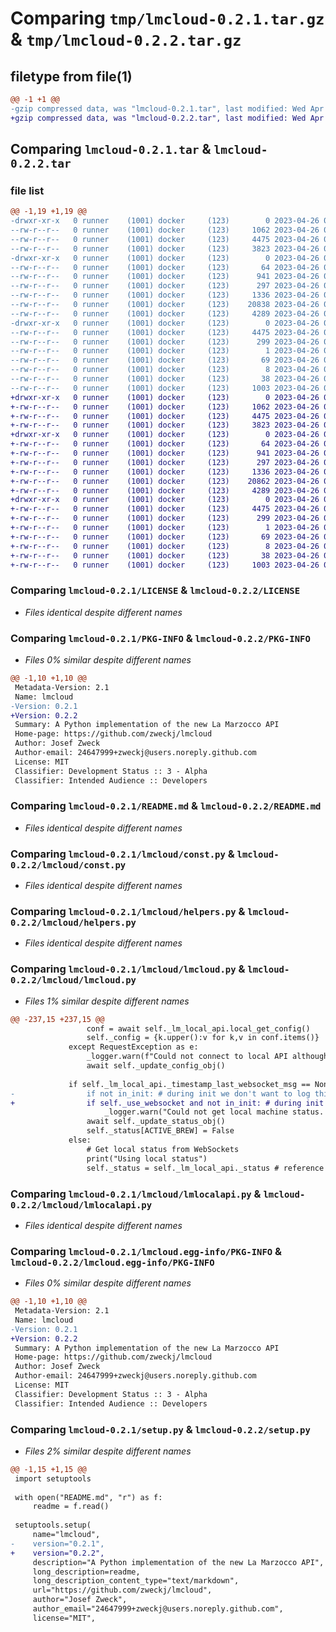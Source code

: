 # Comparing `tmp/lmcloud-0.2.1.tar.gz` & `tmp/lmcloud-0.2.2.tar.gz`

## filetype from file(1)

```diff
@@ -1 +1 @@
-gzip compressed data, was "lmcloud-0.2.1.tar", last modified: Wed Apr 26 06:19:48 2023, max compression
+gzip compressed data, was "lmcloud-0.2.2.tar", last modified: Wed Apr 26 08:49:39 2023, max compression
```

## Comparing `lmcloud-0.2.1.tar` & `lmcloud-0.2.2.tar`

### file list

```diff
@@ -1,19 +1,19 @@
-drwxr-xr-x   0 runner    (1001) docker     (123)        0 2023-04-26 06:19:48.374198 lmcloud-0.2.1/
--rw-r--r--   0 runner    (1001) docker     (123)     1062 2023-04-26 06:19:24.000000 lmcloud-0.2.1/LICENSE
--rw-r--r--   0 runner    (1001) docker     (123)     4475 2023-04-26 06:19:48.374198 lmcloud-0.2.1/PKG-INFO
--rw-r--r--   0 runner    (1001) docker     (123)     3823 2023-04-26 06:19:24.000000 lmcloud-0.2.1/README.md
-drwxr-xr-x   0 runner    (1001) docker     (123)        0 2023-04-26 06:19:48.370197 lmcloud-0.2.1/lmcloud/
--rw-r--r--   0 runner    (1001) docker     (123)       64 2023-04-26 06:19:24.000000 lmcloud-0.2.1/lmcloud/__init__.py
--rw-r--r--   0 runner    (1001) docker     (123)      941 2023-04-26 06:19:24.000000 lmcloud-0.2.1/lmcloud/const.py
--rw-r--r--   0 runner    (1001) docker     (123)      297 2023-04-26 06:19:24.000000 lmcloud-0.2.1/lmcloud/exceptions.py
--rw-r--r--   0 runner    (1001) docker     (123)     1336 2023-04-26 06:19:24.000000 lmcloud-0.2.1/lmcloud/helpers.py
--rw-r--r--   0 runner    (1001) docker     (123)    20838 2023-04-26 06:19:24.000000 lmcloud-0.2.1/lmcloud/lmcloud.py
--rw-r--r--   0 runner    (1001) docker     (123)     4289 2023-04-26 06:19:24.000000 lmcloud-0.2.1/lmcloud/lmlocalapi.py
-drwxr-xr-x   0 runner    (1001) docker     (123)        0 2023-04-26 06:19:48.374198 lmcloud-0.2.1/lmcloud.egg-info/
--rw-r--r--   0 runner    (1001) docker     (123)     4475 2023-04-26 06:19:48.000000 lmcloud-0.2.1/lmcloud.egg-info/PKG-INFO
--rw-r--r--   0 runner    (1001) docker     (123)      299 2023-04-26 06:19:48.000000 lmcloud-0.2.1/lmcloud.egg-info/SOURCES.txt
--rw-r--r--   0 runner    (1001) docker     (123)        1 2023-04-26 06:19:48.000000 lmcloud-0.2.1/lmcloud.egg-info/dependency_links.txt
--rw-r--r--   0 runner    (1001) docker     (123)       69 2023-04-26 06:19:48.000000 lmcloud-0.2.1/lmcloud.egg-info/requires.txt
--rw-r--r--   0 runner    (1001) docker     (123)        8 2023-04-26 06:19:48.000000 lmcloud-0.2.1/lmcloud.egg-info/top_level.txt
--rw-r--r--   0 runner    (1001) docker     (123)       38 2023-04-26 06:19:48.374198 lmcloud-0.2.1/setup.cfg
--rw-r--r--   0 runner    (1001) docker     (123)     1003 2023-04-26 06:19:24.000000 lmcloud-0.2.1/setup.py
+drwxr-xr-x   0 runner    (1001) docker     (123)        0 2023-04-26 08:49:39.488324 lmcloud-0.2.2/
+-rw-r--r--   0 runner    (1001) docker     (123)     1062 2023-04-26 08:49:25.000000 lmcloud-0.2.2/LICENSE
+-rw-r--r--   0 runner    (1001) docker     (123)     4475 2023-04-26 08:49:39.488324 lmcloud-0.2.2/PKG-INFO
+-rw-r--r--   0 runner    (1001) docker     (123)     3823 2023-04-26 08:49:25.000000 lmcloud-0.2.2/README.md
+drwxr-xr-x   0 runner    (1001) docker     (123)        0 2023-04-26 08:49:39.484324 lmcloud-0.2.2/lmcloud/
+-rw-r--r--   0 runner    (1001) docker     (123)       64 2023-04-26 08:49:25.000000 lmcloud-0.2.2/lmcloud/__init__.py
+-rw-r--r--   0 runner    (1001) docker     (123)      941 2023-04-26 08:49:25.000000 lmcloud-0.2.2/lmcloud/const.py
+-rw-r--r--   0 runner    (1001) docker     (123)      297 2023-04-26 08:49:25.000000 lmcloud-0.2.2/lmcloud/exceptions.py
+-rw-r--r--   0 runner    (1001) docker     (123)     1336 2023-04-26 08:49:25.000000 lmcloud-0.2.2/lmcloud/helpers.py
+-rw-r--r--   0 runner    (1001) docker     (123)    20862 2023-04-26 08:49:25.000000 lmcloud-0.2.2/lmcloud/lmcloud.py
+-rw-r--r--   0 runner    (1001) docker     (123)     4289 2023-04-26 08:49:25.000000 lmcloud-0.2.2/lmcloud/lmlocalapi.py
+drwxr-xr-x   0 runner    (1001) docker     (123)        0 2023-04-26 08:49:39.488324 lmcloud-0.2.2/lmcloud.egg-info/
+-rw-r--r--   0 runner    (1001) docker     (123)     4475 2023-04-26 08:49:39.000000 lmcloud-0.2.2/lmcloud.egg-info/PKG-INFO
+-rw-r--r--   0 runner    (1001) docker     (123)      299 2023-04-26 08:49:39.000000 lmcloud-0.2.2/lmcloud.egg-info/SOURCES.txt
+-rw-r--r--   0 runner    (1001) docker     (123)        1 2023-04-26 08:49:39.000000 lmcloud-0.2.2/lmcloud.egg-info/dependency_links.txt
+-rw-r--r--   0 runner    (1001) docker     (123)       69 2023-04-26 08:49:39.000000 lmcloud-0.2.2/lmcloud.egg-info/requires.txt
+-rw-r--r--   0 runner    (1001) docker     (123)        8 2023-04-26 08:49:39.000000 lmcloud-0.2.2/lmcloud.egg-info/top_level.txt
+-rw-r--r--   0 runner    (1001) docker     (123)       38 2023-04-26 08:49:39.488324 lmcloud-0.2.2/setup.cfg
+-rw-r--r--   0 runner    (1001) docker     (123)     1003 2023-04-26 08:49:25.000000 lmcloud-0.2.2/setup.py
```

### Comparing `lmcloud-0.2.1/LICENSE` & `lmcloud-0.2.2/LICENSE`

 * *Files identical despite different names*

### Comparing `lmcloud-0.2.1/PKG-INFO` & `lmcloud-0.2.2/PKG-INFO`

 * *Files 0% similar despite different names*

```diff
@@ -1,10 +1,10 @@
 Metadata-Version: 2.1
 Name: lmcloud
-Version: 0.2.1
+Version: 0.2.2
 Summary: A Python implementation of the new La Marzocco API
 Home-page: https://github.com/zweckj/lmcloud
 Author: Josef Zweck
 Author-email: 24647999+zweckj@users.noreply.github.com
 License: MIT
 Classifier: Development Status :: 3 - Alpha
 Classifier: Intended Audience :: Developers
```

### Comparing `lmcloud-0.2.1/README.md` & `lmcloud-0.2.2/README.md`

 * *Files identical despite different names*

### Comparing `lmcloud-0.2.1/lmcloud/const.py` & `lmcloud-0.2.2/lmcloud/const.py`

 * *Files identical despite different names*

### Comparing `lmcloud-0.2.1/lmcloud/helpers.py` & `lmcloud-0.2.2/lmcloud/helpers.py`

 * *Files identical despite different names*

### Comparing `lmcloud-0.2.1/lmcloud/lmcloud.py` & `lmcloud-0.2.2/lmcloud/lmcloud.py`

 * *Files 1% similar despite different names*

```diff
@@ -237,15 +237,15 @@
                 conf = await self._lm_local_api.local_get_config()
                 self._config = {k.upper():v for k,v in conf.items()}
             except RequestException as e:
                 _logger.warn(f"Could not connect to local API although initialized. Full error: {e}")
                 await self._update_config_obj()
 
             if self._lm_local_api._timestamp_last_websocket_msg == None or (datetime.now() - self._lm_local_api._timestamp_last_websocket_msg).total_seconds() > 30: 
-                if not in_init: # during init we don't want to log this warning
+                if self._use_websocket and not in_init: # during init we don't want to log this warning
                     _logger.warn("Could not get local machine status. Falling back to cloud status.")
                 await self._update_status_obj()
                 self._status[ACTIVE_BREW] = False
             else:
                 # Get local status from WebSockets
                 print("Using local status")
                 self._status = self._lm_local_api._status # reference to the same object tp get websocket updates
```

### Comparing `lmcloud-0.2.1/lmcloud/lmlocalapi.py` & `lmcloud-0.2.2/lmcloud/lmlocalapi.py`

 * *Files identical despite different names*

### Comparing `lmcloud-0.2.1/lmcloud.egg-info/PKG-INFO` & `lmcloud-0.2.2/lmcloud.egg-info/PKG-INFO`

 * *Files 0% similar despite different names*

```diff
@@ -1,10 +1,10 @@
 Metadata-Version: 2.1
 Name: lmcloud
-Version: 0.2.1
+Version: 0.2.2
 Summary: A Python implementation of the new La Marzocco API
 Home-page: https://github.com/zweckj/lmcloud
 Author: Josef Zweck
 Author-email: 24647999+zweckj@users.noreply.github.com
 License: MIT
 Classifier: Development Status :: 3 - Alpha
 Classifier: Intended Audience :: Developers
```

### Comparing `lmcloud-0.2.1/setup.py` & `lmcloud-0.2.2/setup.py`

 * *Files 2% similar despite different names*

```diff
@@ -1,15 +1,15 @@
 import setuptools
 
 with open("README.md", "r") as f:
     readme = f.read()
 
 setuptools.setup(
     name="lmcloud",
-    version="0.2.1",
+    version="0.2.2",
     description="A Python implementation of the new La Marzocco API",
     long_description=readme,
     long_description_content_type="text/markdown",
     url="https://github.com/zweckj/lmcloud",
     author="Josef Zweck",
     author_email="24647999+zweckj@users.noreply.github.com",
     license="MIT",
```

